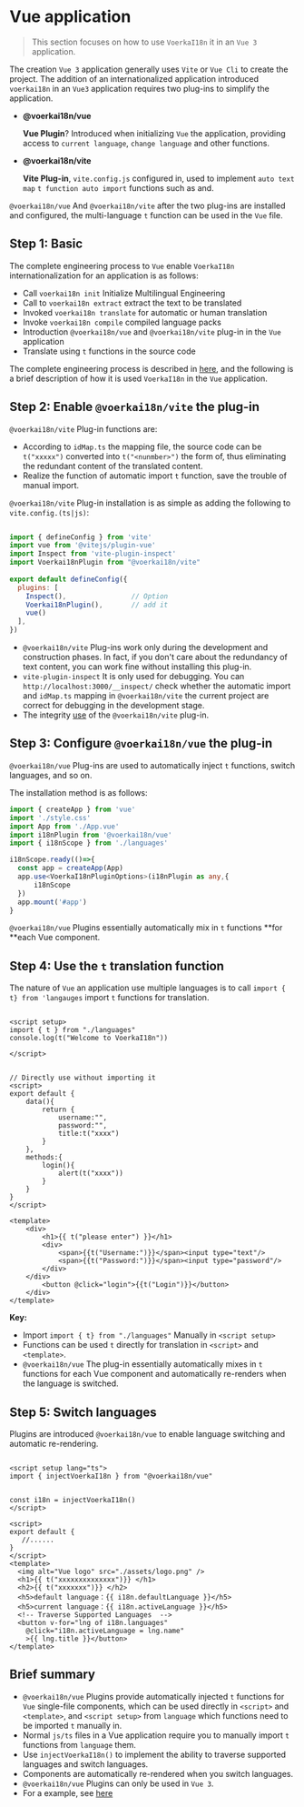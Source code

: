 # Vue application <!-- {docsify-ignore-all} -->

> This section focuses on how to use `VoerkaI18n` it in an `Vue 3` application.

The creation `Vue 3` application generally uses `Vite` or `Vue Cli` to create the project. The addition of an internationalized application introduced `voerkai18n` in an `Vue3` application requires two plug-ins to simplify the application.

- **@voerkai18n/vue**

  **Vue Plugin**? Introduced when initializing `Vue` the application, providing access to `current language`, `change language` and other functions.

- **@voerkai18n/vite**

  **Vite Plug-in**, `vite.config.js` configured in, used to implement `auto text map` `t function auto import` functions such as and.

  
 `@voerkai18n/vue` And `@voerkai18n/vite` after the two plug-ins are installed and configured, the multi-language `t` function can be used in the `Vue` file.

## Step 1: Basic

The complete engineering process to `Vue` enable `VoerkaI18n` internationalization for an application is as follows:

- Call `voerkai18n init` Initialize Multilingual Engineering
- Call to `voerkai18n extract` extract the text to be translated
- Invoked `voerkai18n translate` for automatic or human translation
- Invoke `voerkai18n compile` compiled language packs
- Introduction `@voerkai18n/vue` and `@voerkai18n/vite` plug-in in the `Vue` application
- Translate using `t` functions in the source code

The complete engineering process is described in [here](../intro/get-started), and the following is a brief description of how it is used `VoerkaI18n` in the `Vue` application.

## Step 2: Enable `@voerkai18n/vite` the plug-in

 `@voerkai18n/vite` Plug-in functions are:

- According to `idMap.ts` the mapping file, the source code can be `t("xxxxx")` converted into `t("<nunmber>")` the form of, thus eliminating the redundant content of the translated content.
- Realize the function of automatic import `t` function, save the trouble of manual import.

 `@voerkai18n/vite` Plug-in installation is as simple as adding the following to `vite.config.(ts|js)`:

```javascript

import { defineConfig } from 'vite'
import vue from '@vitejs/plugin-vue'
import Inspect from 'vite-plugin-inspect'
import Voerkai18nPlugin from "@voerkai18n/vite"
 
export default defineConfig({
  plugins: [    
    Inspect(),                // Option   
    Voerkai18nPlugin(),       // add it
    vue()
  ],
})

```
-  `@voerkai18n/vite` Plug-ins work only during the development and construction phases. In fact, if you don't care about the redundancy of text content, you can work fine without installing this plug-in.
-  `vite-plugin-inspect` It is only used for debugging. You can `http://localhost:3000/__inspect/` check whether the automatic import and `idMap.ts` mapping in `@voerkai18n/vite` the current project are correct for debugging in the development stage.
- The integrity [use](../tools/vite) of the `@voerkai18n/vite` plug-in.
## Step 3: Configure `@voerkai18n/vue` the plug-in

 `@voerkai18n/vue` Plug-ins are used to automatically inject `t` functions, switch languages, and so on.


The installation method is as follows:

```typescript
import { createApp } from 'vue'
import './style.css'
import App from './App.vue'
import i18nPlugin from '@voerkai18n/vue'
import { i18nScope } from './languages'

i18nScope.ready(()=>{
  const app = createApp(App)
  app.use<VoerkaI18nPluginOptions>(i18nPlugin as any,{
      i18nScope
  })
  app.mount('#app')
}
```

 `@voerkai18n/vue` Plugins essentially automatically mix in `t` functions **for **each Vue component.

## Step 4: Use the `t` translation function

The nature of `Vue` an application use multiple languages is to call `import { t} from 'langauges` import `t` functions for translation.

```vue

<script setup> 
import { t } from "./languages"
console.log(t("Welcome to VoerkaI18n"))

</script>


// Directly use without importing it
<script>
export default {
    data(){
        return {
            username:"",
            password:"",
            title:t("xxxx")
        }
    },
    methods:{
        login(){
            alert(t("xxxx"))
        }
    }
}
</script>

<template>
	<div>
        <h1>{{ t("please enter") }}</h1>
        <div>
            <span>{{t("Username:")}}</span><input type="text"/>
            <span>{{t("Password:")}}</span><input type="password"/>            
    	</div>            
    </div>
        <button @click="login">{{t("Login")}}</button>
    </div>
</template>
```
 
**Key:**

- Import `import { t} from "./languages"` Manually in `<script setup>`
- Functions can be used `t` directly for translation in `<script>` and `<template>`.
-  `@voerkai18n/vue` The plug-in essentially automatically mixes in `t` functions for each Vue component and automatically re-renders when the language is switched.


## Step 5: Switch languages

Plugins are introduced `@voerkai18n/vue` to enable language switching and automatic re-rendering.

```vue

<script setup lang="ts">
import { injectVoerkaI18n } from "@voerkai18n/vue"

 
const i18n = injectVoerkaI18n()
</script>

<script>
export default {
   //......
}
</script>  
<template>
  <img alt="Vue logo" src="./assets/logo.png" />
  <h1>{{ t("xxxxxxxxxxxxxx")}} </h1>
  <h2>{{ t("xxxxxxx")}} </h2>
  <h5>default language：{{ i18n.defaultLanguage }}</h5>
  <h5>current language：{{ i18n.activeLanguage }}</h5>
  <!-- Traverse Supported Languages  -->
  <button v-for="lng of i18n.languages" 
    @click="i18n.activeLanguage = lng.name"  
    >{{ lng.title }}</button>
</template>

```
 

## Brief summary

-  `@voerkai18n/vue` Plugins provide automatically injected `t` functions for `Vue` single-file components, which can be used directly in `<script>` and `<template>`, and `<script setup>` from `language` which functions need to be imported `t` manually in.
- Normal `js/ts` files in a Vue application require you to manually import `t` functions from `language` them.
- Use `injectVoerkaI18n()` to implement the ability to traverse supported languages and switch languages.
- Components are automatically re-rendered when you switch languages.
-  `@voerkai18n/vue` Plugins can only be used in `Vue 3`.
- For a example, see [here](https://github.com/zhangfisher/voerka-i18n/tree/master/examples/vue3-ts)

